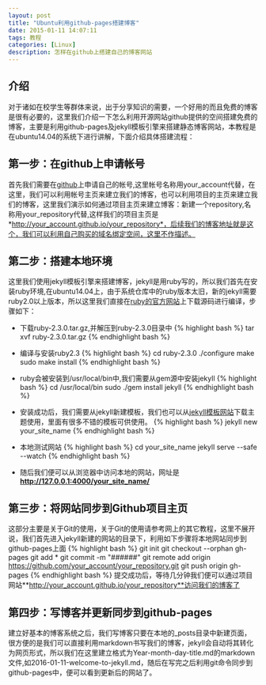 ```yaml
---
layout: post
title: "Ubuntu利用github-pages搭建博客"
date: 2015-01-11 14:07:11
tags: 教程
categories: [Linux]
description: 怎样在github上搭建自己的博客网站
---
```


## 介绍
对于诸如在校学生等群体来说，出于分享知识的需要，一个好用的而且免费的博客是很有必要的，这里我们介绍一下怎么利用开源网站github提供的空间搭建免费的博客，主要是利用github-pages及jekyll模板引擎来搭建静态博客网站，本教程是在ubuntu14.04的系统下进行讲解，下面介绍具体搭建流程：

## 第一步：在github上申请帐号
首先我们需要在[github](https://github.com/)上申请自己的帐号,这里帐号名称用your_account代替，在这里，我们可以利用帐号主页来建立我们的博客，也可以利用项目的主页来建立我们的博客，这里我们演示如何通过项目主页来建立博客：新建一个repository,名称用your_repository代替,这样我们的项目主页是*http://your_account.github.io/your_repository*，后续我们的博客地址就是这个，我们可以利用自己购买的域名绑定空间，这里不作描述。


## 第二步：搭建本地环境
这里我们使用jekyll模板引擎来搭建博客，jekyll是用ruby写的，所以我们首先在安装ruby环境,在ubuntu14.04上，由于系统仓库中的ruby版本太旧，新的jekyll需要ruby2.0以上版本，所以这里我们直接在[ruby的官方网站](http://www.ruby-lang.org/en/downloads/)上下载源码进行编译，步骤如下：

- 下载ruby-2.3.0.tar.gz,并解压到ruby-2.3.0目录中
{% highlight bash %}
tar xvf ruby-2.3.0.tar.gz
{% endhighlight bash %}

- 编译与安装ruby2.3
 {% highlight bash %}
 cd ruby-2.3.0
 ./configure
 make
 sudo make install
 {% endhighlight bash %}

- ruby会被安装到/usr/local/bin中,我们需要从gem源中安装jekyll
{% highlight bash %}
cd /usr/local/bin
sudo ./gem install jekyll
{% endhighlight bash %}

- 安装成功后，我们需要从jekyll新建模板，我们也可以从[jekyll模板网站](http://jekyllthemes.org/)下载主题使用，里面有很多不错的模板可供使用。
{% highlight bash %}
jekyll new your_site_name
{% endhighlight bash %}

- 本地测试网站
{% highlight bash %}
cd your_site_name
jekyll serve --safe --watch
{% endhighlight bash %}

- 随后我们便可以从浏览器中访问本地的网站，网址是**http://127.0.0.1:4000/your_site_name/**

## 第三步：将网站同步到Github项目主页
这部分主要是关于Git的使用，关于Git的使用请参考网上的其它教程，这里不展开说，我们首先进入jekyll新建的网站的目录下，利用如下步骤将本地网站同步到github-pages上面
{% highlight bash %}
git init
git checkout --orphan gh-pages
git add *
git commit -m "######"
git remote add origin https://github.com/your_account/your_repository.git
git push origin gh-pages
{% endhighlight bash %}
提交成功后，等待几分钟我们便可以通过项目网站**http://your_account.github.io/your_repository**访问我们的博客了

## 第四步：写博客并更新同步到github-pages
建立好基本的博客系统之后，我们写博客只要在本地的_posts目录中新建页面，很方便的是我们可以直接利用markdown书写我们的博客，jekyll会自动将其转化为网页形式，所以我们在这里建立格式为Year-month-day-title.md的markdown文件,如2016-01-11-welcome-to-jekyll.md，随后在写完之后利用git命令同步到github-pages中，便可以看到更新后的网站了。
